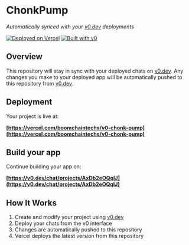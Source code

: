 # ChonkPump

*Automatically synced with your [v0.dev](https://v0.dev) deployments*

[![Deployed on Vercel](https://img.shields.io/badge/Deployed%20on-Vercel-black?style=for-the-badge&logo=vercel)](https://vercel.com/boomchaintechs/v0-chonk-pump)
[![Built with v0](https://img.shields.io/badge/Built%20with-v0.dev-black?style=for-the-badge)](https://v0.dev/chat/projects/AxDb2eOQqlJ)

## Overview

This repository will stay in sync with your deployed chats on [v0.dev](https://v0.dev).
Any changes you make to your deployed app will be automatically pushed to this repository from [v0.dev](https://v0.dev).

## Deployment

Your project is live at:

**[https://vercel.com/boomchaintechs/v0-chonk-pump](https://vercel.com/boomchaintechs/v0-chonk-pump)**

## Build your app

Continue building your app on:

**[https://v0.dev/chat/projects/AxDb2eOQqlJ](https://v0.dev/chat/projects/AxDb2eOQqlJ)**

## How It Works

1. Create and modify your project using [v0.dev](https://v0.dev)
2. Deploy your chats from the v0 interface
3. Changes are automatically pushed to this repository
4. Vercel deploys the latest version from this repository